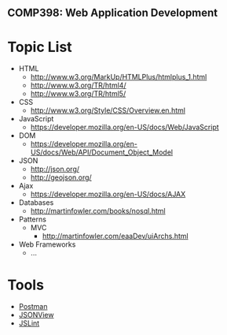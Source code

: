 ## COMP398: Web Application Development

# Topic List

* HTML 
	* http://www.w3.org/MarkUp/HTMLPlus/htmlplus_1.html
	* http://www.w3.org/TR/html4/
	* http://www.w3.org/TR/html5/
* CSS
	* http://www.w3.org/Style/CSS/Overview.en.html
* JavaScript
	* https://developer.mozilla.org/en-US/docs/Web/JavaScript
* DOM
	* https://developer.mozilla.org/en-US/docs/Web/API/Document_Object_Model
* JSON
	* http://json.org/
	* http://geojson.org/
* Ajax
	* https://developer.mozilla.org/en-US/docs/AJAX
* Databases
	* http://martinfowler.com/books/nosql.html
* Patterns
	* MVC
		* http://martinfowler.com/eaaDev/uiArchs.html
* Web Frameworks
	* ...
	
# Tools

* [Postman](https://chrome.google.com/webstore/detail/fdmmgilgnpjigdojojpjoooidkmcomcm)
* [JSONView](https://chrome.google.com/webstore/detail/jsonview/chklaanhfefbnpoihckbnefhakgolnmc)
* [JSLint](http://www.jslint.com/)